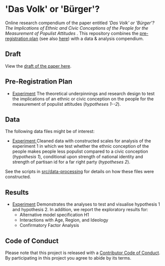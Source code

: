 # 'Das Volk' or 'Bürger'? 
Online research compendium of the paper entitled _'Das Volk' or 'Bürger'? The Implications of Ethnic and Civic Conceptions of the People for the Measurement of Populist Attitudes_ . This repository combines the [pre-registration plan](https://github.com/MarikenvdVelden/wording-experiment-populist-attitudes/blob/master/docs/pap/pap.pdf) (see also [here](https://osf.io/d6q5b/)) with a data &amp; analysis compendium.

## Draft
View the [draft of the paper here](report/draft.pdf).

## Pre-Registration Plan
* [Experiment](docs/pap/pap.pdf) The theoretical underpinnings and research design to test the implications of an ethnic or civic conception on the people for the measurement of populist attitudes (_hypotheses 1--2_).

## Data
The following data files might be of interest:

* [Experiment ](data/intermediate/cleaned_experiment.RData) Cleaned data with constructed scales for analysis of the experiment 1 in which we test whether the ethnic conception of the people makes people less populist compared to a civic conception (_hypothesis 1_), conditional upon strength of national identity and strength of partisan id for a far right party (_hypotheses 2_).

See the scripts in [src/data-processing](src/data-processing/prep_data.md) for details on how these files were constructed.

## Results
* [Experiment](src/analysis/analyses.md) Demonstrates the analyses to test and visualise hypothesis 1 and hypothesis 2. In addition, we report the exploratory results for:
	- Alternative model specification H1
	- Interactions with Age, Region, and Ideology
	- Confirmatory Factor Analysis

## Code of Conduct
Please note that this project is released with a [Contributor Code of Conduct](CONDUCT.md). By participating in this project you agree to abide by its terms.